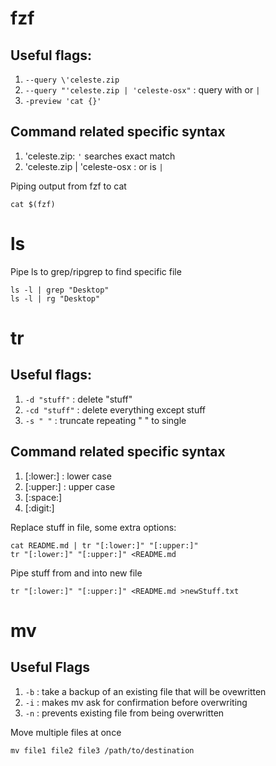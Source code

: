 # fzf

## Useful flags:
1. `--query \'celeste.zip `
2. `--query "'celeste.zip | 'celeste-osx"` : query with or `|`
3. `-preview 'cat {}'`

## Command related specific syntax
1. 'celeste.zip: `'` searches exact match
2. 'celeste.zip | 'celeste-osx : or is `|`

Piping output from fzf to cat

    cat $(fzf)

# ls

Pipe ls to grep/ripgrep to find specific file

    ls -l | grep "Desktop"
    ls -l | rg "Desktop"

# tr

## Useful flags:
1. `-d "stuff"` : delete "stuff"
2. `-cd "stuff"` : delete everything except stuff
3. `-s " "` : truncate repeating " " to single

## Command related specific syntax
1. [:lower:] : lower case
2. [:upper:] : upper case
3. [:space:]
4. [:digit:]


Replace stuff in file, some extra options:

    cat README.md | tr "[:lower:]" "[:upper:]"
    tr "[:lower:]" "[:upper:]" <README.md

Pipe stuff from and into new file

    tr "[:lower:]" "[:upper:]" <README.md >newStuff.txt

# mv

## Useful Flags
1. `-b` : take a backup of an existing file that will be ovewritten
2. `-i` : makes mv ask for confirmation before overwriting
3. `-n` : prevents existing file from being overwritten

Move multiple files at once

    mv file1 file2 file3 /path/to/destination
